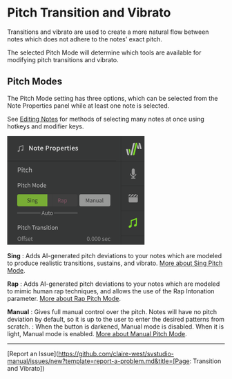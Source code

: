 # Pitch Transition and Vibrato

Transitions and vibrato are used to create a more natural flow between notes which does not adhere to the notes' exact pitch.

The selected Pitch Mode will determine which tools are available for modifying pitch transitions and vibrato.

## Pitch Modes

The Pitch Mode setting has three options, which can be selected from the Note Properties panel while at least one note is selected.

See [Editing Notes](../quickstart/editing-notes.md#selecting-notes) for methods of selecting many notes at once using hotkeys and modifier keys.

![Pitch Mode settings](../img/note-properties/pitch-modes.png)

**Sing**
: Adds AI-generated pitch deviations to your notes which are modeled to produce realistic transitions, sustains, and vibrato. [More about Sing Pitch Mode](../ai-functions/pitch-mode-sing.md).

**Rap**
: Adds AI-generated pitch deviations to your notes which are modeled to mimic human rap techniques, and allows the use of the Rap Intonation parameter. [More about Rap Pitch Mode](../ai-functions/pitch-mode-rap.md).

**Manual**
: Gives full manual control over the pitch. Notes will have no pitch deviation by default, so it is up to the user to enter the desired patterns from scratch.
: When the button is darkened, Manual mode is disabled. When it is light, Manual mode is enabled. [More about Manual Pitch Mode](../advanced/pitch-mode-manual.md).

---

[Report an Issue](https://github.com/claire-west/svstudio-manual/issues/new?template=report-a-problem.md&title=[Page: Transition and Vibrato])